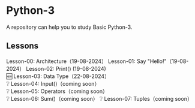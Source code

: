 # Python-3
A repository can help you to study Basic Python-3.
## Lessons
Lesson-00: Architecture（19-08-2024）
Lesson-01: Say "Hello!"（19-08-2024）
Lesson-02: Print() (19-08-2024)         
🆕️ Lesson-03: Data Type（22-08-2024）    
❔️ Lesson-04: Input()（coming soon）    
❔️ Lesson-05: Operators（coming soon）  
❔️ Lesson-06: Sum()（coming soon）
❔️ Lesson-07: Tuples（coming soon）     
